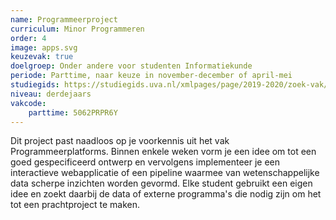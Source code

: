 ```yaml
---
name: Programmeerproject
curriculum: Minor Programmeren
order: 4
image: apps.svg
keuzevak: true
doelgroep: Onder andere voor studenten Informatiekunde
periode: Parttime, naar keuze in november-december of april-mei
studiegids: https://studiegids.uva.nl/xmlpages/page/2019-2020/zoek-vak/vak/72970
niveau: derdejaars
vakcode:
    parttime: 5062PRPR6Y
---
```


Dit project past naadloos op je voorkennis uit het vak Programmeerplatforms. Binnen enkele weken vorm je een idee om tot een goed gespecificeerd ontwerp en vervolgens implementeer je een interactieve webapplicatie of een pipeline waarmee van wetenschappelijke data scherpe inzichten worden gevormd. Elke student gebruikt een eigen idee en zoekt daarbij de data of externe programma's die nodig zijn om het tot een prachtproject te maken.
